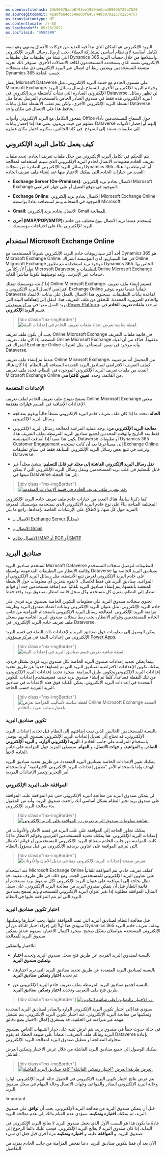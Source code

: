 ```yaml
---
ms.openlocfilehash: 23b90078ada0f93ee19504e6ba489496739a7520
ms.sourcegitcommit: 42a0faa4dc64a860f6457449b0792257c2254757
ms.translationtype: HT
ms.contentlocale: ar-SA
ms.lasthandoff: 09/23/2022
ms.locfileid: "9584599"
---
```

البريد الإلكتروني هو المكان الذي تبدأ فيه العديد من حركات الأعمال وتنتهي وهو سعة تكامل أساسية لأي نظام أساسي لمشاركة العملاء. يجب إرسال رسائل البريد الإلكتروني التي تنشأ من تطبيقات مثل تطبيقات Dynamics 365 واستلامها من خلال حساب البريد الإلكتروني نفسه الذي يستخدمه المستخدمون لكافة الاتصالات الأخرى. سيوفر ذلك تجربة متسقة للمستخدمين ويضمن ربط أي اتصال عبر البريد الإلكتروني ذي صلة بسجلات Dynamics 365 حسب الحاجة.

يعمل Microsoft Dataverse على مستوى الخادم مع خدمة البريد الإلكتروني، مثل Microsoft Exchange، وخوادم البريد الإلكتروني الأخرى، للسماح بإرسال رسائل البريد الإلكتروني الصادرة التي نشأت كأنشطة بريد إلكتروني في Dataverse. لن تظهر رسائل البريد الإلكتروني هذه فقط في صندوق الصادر الخاص بالمستخدم المرسل تماماً مثل أنشطة البريد الإلكتروني الأخرى، ولكن يتم تعقب الأنشطة مقابل بيانات Dataverse. يحافظ هذا على الاتصال في مكان واحد.

يتمحور التكامل مع البريد الإلكتروني وأدوات Office حول السماح للمستخدمين بأداء عملهم من حيث يريدون. يعني هذا إما إحضار بيانات Dataverse إليهم أو إحضار الأدوات إلى تطبيقات تستند إلى النموذج. في كلتا الحالتين، يمكنهم اختيار مكان عملهم.

## <a name="how-email-integration-works"></a>كيف يعمل تكامل البريد الإلكتروني

يتم التحكم في تكامل البريد الإلكتروني من خلال ملفات تعريف الخادم. تحدد ملفات تعريف الخادم معلومات الاتصال لخادم البريد الإلكتروني الذي سيتم استخدامه لمعالجة رسائل البريد الإلكتروني الصادرة من سجلات Dynamics 365 أو المرتبطة بها. هناك العديد من خيارات الخادم التي يمكنك الاختيار منها عند إنشاء ملف تعريف الخادم:

-   **Exchange Server ‏(On-Premises)**: الاتصال بخادم بريد إلكتروني Microsoft Exchange الموجود في موقع العميل أو على جهاز افتراضي.

-   **Exchange Online:** الاتصال بخادم بريد إلكتروني Microsoft Exchange Online‏ الموجود في السحابة وتتم استضافته عادةً بواسطة Microsoft.

-   **Gmail:** الاتصال بخادم بريد إلكتروني Gmail للمعالجة.

-   **أخرى (IMAP/POP/SMTP):** يُستخدم عندما تريد الاتصال بنوع مختلف من خادم البريد الإلكتروني بناءً على احتياجات مؤسستك.

## <a name="working-with-microsoft-exchange-online"></a>استخدام Microsoft Exchange Online

أحد أكثر سيناريوهات خادم البريد الإلكتروني شيوعاً المستخدمة مع Dynamics 365 هو Microsoft Exchange ‏Online. في هذا السيناريو، لدى المؤسسة اشتراك Online Microsoft Exchange ‏موجود تريد استخدامه مع تطبيق Dynamics 365 الخاص بها. نظراً لأن كلاًّ من Microsoft Dataverse للتطبيقات وOnline Microsoft Exchange ‏خدمات عبر الإنترنت، ويُعد توصيلهما تكويناً مباشراً للغاية.

إذا كانت مؤسستك تمتلك Online Microsoft Exchange، فسيتم إنشاء ملف تعريف افتراضي لاتصال البريد الإلكتروني بـ Exchange Online تلقائياً عندما تقوم بتوفير Dataverse لقاعدة بيانات التطبيقات. سيحتوي هذا الاتصال بالفعل على بيانات الاعتماد والخادم الضرورية المحددة. للتحقق من ملف التعريف هذا، انتقل إلى **إعدادات** البيئة التي تريد العمل معها في [مركز مسؤولي Power Platform](https://admin.powerplatform.microsoft.com/?azure-portal=true)، ثم حدد **ملفات تعريف الخادم** في قسم **البريد الإلكتروني**.

> [!div class="mx-imgBorder"]
> ![لقطة شاشة تعرض إعداد ملفات تعريف الخادم في إعدادات البيئة.](../media/server-profiles.png)

يجب أن يكون ملف تعريف Online Microsoft Exchange ‏في قائمة ملفات التعريف النشطة. إذا كان ملف تعريف Online Microsoft Exchange مفقوداً، فتأكد من أن لديك اشتراك في Exchange Online وأنه موجود في نفس المستأجر، مثل اشتراك Dataverse.

عندما تم إنشاء ملف تعريف Online Microsoft Exchange، من المحتمل أنه تم تعيينه كملف التعريف الافتراضي لصناديق البريد الجديدة المضافة إلى النظام. إذا كان هناك العديد من ملفات تعريف البريد الإلكتروني الموجودة في النظام، فحدد ملف تعريف Microsoft Exchange Online من القائمة، وحدد  **تعيين كافتراضي**.

### <a name="advanced-settings"></a>الإعدادات المتقدمة

يسمح نموذج ملف تعريف الخادم لملف تعريف Online Microsoft Exchange ببعض الإعدادات الإضافية في القسم **خيارات متقدمة**.

-   **الحالة:** تحدد ما إذا كان ملف تعريف خادم البريد الإلكتروني نشطاً حالياً ويقوم بمعالجة رسائل البريد الإلكتروني.

-   **معالجة البريد الإلكتروني من:** يوجه عملية المزامنة لمعالجة رسائل البريد الإلكتروني فقط بعد التاريخ والوقت المحددين لجميع صناديق البريد المرتبطة بملف التعريف هذا. يكون هذا مفيداً إذا أضافت المؤسسة Dataverse أو تطبيقات Dynamics 365 Customer Engagement إلى مستأجرها بعد أن كانت تستخدم Exchange Online، وترغب في تتبع بعض رسائل البريد الإلكتروني السابقة فقط في سياق تطبيقات Dataverse.

-   **نقل رسائل البريد الإلكتروني الفاشلة إلى مجلد غير قابل للتسليم:** ينشئ مجلداً غير قابل للتسليم في علب بريد المستخدمين وينقل رسائل البريد الإلكتروني التي لا يمكن تتبعها في Dataverse إلى هذا المجلد.

> [!div class="mx-imgBorder"]
> [![قم بتحرير ملف تعريف الخادم في قسم الإعدادات المتقدمة.](../media/edit-server-profile.png)](../media/edit-server-profile.png#lightbox)

كما ذكرنا سابقاً، هناك العديد من خيارات خادم ملف تعريف خادم البريد الإلكتروني المختلفة المتاحة بناءً على نوع خادم البريد الإلكتروني الذي تستخدمه مؤسستك. لمعرفة المزيد حول كل منها، والاطلاع على الإرشادات الخاصة بإعدادها، راجع ما يلي:

- [الاتصال بـ Exchange Server (محلياً)](/power-platform/admin/connect-exchange-server-on-premises/?azure-portal=true)

- [الاتصال بـ Gmail](/power-platform/admin/connect-gmail-oauth2/?azure-portal=true)

- [الاتصال بخادم IMAP أو POP أو SMTP](/power-platform/admin/connect-to-imap-servers/?azure-portal=true)

## <a name="mailboxes"></a>صناديق البريد

تُستخدم صناديق البريد Microsoft Dataverse للتطبيقات لتوصيل سجلات المستخدم وقائمة الانتظار من التطبيقات المدعومة بواسطة Dataverse بصناديق البريد الخاصة بها على خادم البريد الإلكتروني لغرض تتبع الأنشطة، مثل رسائل البريد الإلكتروني أو المواعيد. صناديق البريد هي فقط للاتصال. لا تقوم بتخزين أي معلومات حول الأنشطة المتعقبة بأنفسها. يتم إنشاء صناديق البريد تلقائياً عند إضافة مستخدمين جدد أو قوائم انتظار إلى النظام. يقترن كل مستخدم وكل سجل قائمة انتظار بصندوق بريد واحد فقط.

تحتوي سجلات صندوق البريد على معلومات التكوين الخاصة بصندوق بريد فردي على خادم البريد الإلكتروني، مثل عنوان البريد الإلكتروني وبيانات اعتماد صندوق البريد وطريقة مزامنة البريد الإلكتروني. لمعالجة رسائل البريد الإلكتروني باستخدام المزامنة من جانب الخادم للمستخدمين وقوائم الانتظار، يجب ربط سجلات صندوق البريد الخاصة بهم بسجل ملف تعريف خادم البريد الإلكتروني في Dataverse.

يمكن الوصول إلى معلومات حول صناديق البريد والإعدادات ذات الصلة في قسم البريد الإلكتروني من إعدادات البيئة في [مركز مسؤولي Power Apps](https://admin.powerplatform.microsoft.com/?azure-portal=true).

> [!div class="mx-imgBorder"]
> ![لقطة شاشة تعرض قسم صناديق البريد في إعدادات البيئة.](../media/mailbox.png)

بينما يمكن تحديد إعدادات صندوق البريد الخاصة بكل صندوق بريد فردي بشكل فردي، يمكنك تكوين الإعدادات الافتراضية لصناديق البريد التي تم إنشاؤها حديثاً عن طريق تحديد إعدادات البريد الإلكتروني وتكوين طرق المزامنة. بمجرد تحديد إعدادات البريد الإلكتروني، من تلك النقطة فصاعداً، كلما تم إنشاء صندوق بريد جديد، فسيستخدم إعدادات التكوين المحددة في إعدادات البريد الإلكتروني. يمكن الكتابة فوق هذه الإعدادات في صناديق البريد الفردية حسب الحاجة.

> [!div class="mx-imgBorder"]
> ![لقطة شاشة لأساليب المزامنة تعرض Online Microsoft Exchange ‏المحدد باعتباره ملف تعريف الخادم.](../media/sync-method.png)

### <a name="configure-mailboxes"></a>تكوين صناديق البريد

بالنسبة للمستخدمين الحاليين الذين تمت إضافتهم إلى النظام قبل تحديد إعدادات البريد الإلكتروني، قد تحتاج إلى تعديل إعدادات البريد الإلكتروني لصندوق البريد. يوصى باستخدام المزامنة على جانب الخادم لـ **البريد الإلكتروني الوارد**، و **البريد الإلكتروني الصادر**، و **المواعيد**، و **جهات الاتصال**، و **المهام**. سنغطي المزيد حول المزامنة على جانب الخادم لاحقاً.

يمكنك تغيير الإعدادات الخاصة بصناديق البريد المتعددة عن طريق تحديد صناديق البريد الهدف وإما باستخدام الأمر "تطبيق إعدادات البريد الإلكتروني الافتراضية" أو باستخدام أمر التحرير وتغيير الإعدادات الفردية.

### <a name="approve-email"></a>الموافقة على البريد الإلكتروني

لن يتمكن صندوق البريد من معالجة البريد الإلكتروني حتى تتم الموافقة عليه. الموافقة على صندوق بريد تخبر النظام بشكل أساسي أنك راجعت صندوق البريد، وأنه من المقبول بدء معالجة البريد الإلكتروني.

> [!div class="mx-imgBorder"]
> [![شاشة معلومات صندوق البريد تعرض زر الموافقة على البريد الإلكتروني.](../media/approve-mail.png)](../media/approve-mail.png#lightbox)

يمكنك تجاوز الحاجة إلى الموافقة على علب البريد في قسم الأمان والأذونات في إعدادات البريد الإلكتروني. هنا يمكنك تحديد للمستخدمين الفرديين وقوائم الانتظار ما إذا كانت المزامنة من جانب الخادم ستعالج البريد الإلكتروني للمستخدمين أو قوائم الانتظار التي لم تتم الموافقة على عناوين بريدهم الإلكتروني من قبل مسؤول النظام.

> [!div class="mx-imgBorder"]
> ![تعرض صفحة إعدادات البريد الإلكتروني مفتاحي تبديل الامان والأذونات.](../media/toggle-email-settings.png)

عند استخدام Microsoft Exchange Online كملف تعريف خادم، تتم الموافقة تلقائياً على عناوين البريد الإلكتروني للمستخدمين الجدد. ومع ذلك، في ظل ظروف معينة، قد تظل بحاجة إلى الموافقة على عنوان البريد الإلكتروني لكل صندوق بريد مستخدم أو قائمة انتظار قبل أن يتمكن صندوق البريد من معالجة البريد الإلكتروني. على سبيل المثال، الموافقة مطلوبة إذا تغير عنوان البريد الإلكتروني للمستخدم ولم يُسمح بصناديق البريد التي لم تتم الموافقة عليها في النظام.

### <a name="test-configuration-of-mailboxes"></a>اختبار تكوين صناديق البريد

قبل معالجة النظام لصناديق البريد التي تمت الموافقة عليها، يجب اختبارها وتمكينها. سيؤدي هذا أولاً إلى إجراء اختبار للتأكد من أن Dynamics 365 وملف تعريف خادم البريد الإلكتروني المستخدم يتواصلان بشكل صحيح. بمجرد اكتمال الاختبار، سيقوم عندئذٍ بتمكين صندوق البريد للمعالجة.

للاختبار والتمكين:

-   بالنسبة لصندوق البريد الفردي عن طريق فتح سجل صندوق البريد وتحديد **اختبار وتمكين صندوق البريد**.

-   بالنسبة لصناديق البريد المتعددة عن طريق تحديد صناديق البريد التي تريد اختبارها، ثم تحديد **اختيار وتمكين صناديق البريد**.

-   بالنسبة لجميع صناديق البريد المرتبطة بملف تعريف خادم البريد الإلكتروني عن طريق فتح ملف التعريف وتحديد **اختبار وتمكين صناديق البريد**.

> [!div class="mx-imgBorder"]
> [![زر الاختبار والتمكين أعلى شاشة التكوين.](../media/test-enable.png)](../media/test-enable.png#lightbox)

سيؤدي هذا إلى اختبار تكوين البريد الإلكتروني الوارد والصادر لصناديق البريد المحددة وتمكينها من معالجة البريد الإلكتروني. عند اختبار تكوين البريد الإلكتروني، يتم تشغيل مهمة غير متزامنة في الخلفية. قد يستغرق إكمال الاختبار بضع دقائق.

في حالة حدوث خطأ في صندوق بريد، يتم عرض تنبيه على جدار التنبيهات الخاص بصندوق البريد ومالك ملف التعريف. اعتماداً على طبيعة الخطأ، قد يقوم Dataverse بإعادة محاولة المعالجة أو تعطيل صندوق البريد لمعالجة البريد الإلكتروني.

يمكنك الوصول إلى جميع صناديق البريد الفاشلة من خلال عرض الاختبار وتمكين العرض الفاشل.

> [!div class="mx-imgBorder"]
> [![تعرض طريقة العرض "اختبار وتمكين الفاشلة" كافة صناديق البريد الفاشلة.](../media/view-failures.png)](../media/view-failures.png#lightbox)

يتم عرض نتائج اختبار تكوين البريد الإلكتروني في الحقول حالة البريد الإلكتروني الوارد وحالة البريد الإلكتروني الصادر والمواعيد وجهات الاتصال وحالة المهام في سجل صندوق البريد.

> [!IMPORTANT]
> قبل أن يتمكن صندوق البريد من معالجة البريد الإلكتروني، يجب أن **توافق** على صندوق البريد، ثم يمكنك **اختباره وتمكينه**. سيؤدي عدم القيام بذلك إلى عدم معالجة البريد.

عادةً ما يكون هذا هو السبب الأول الذي يجعل صندوق البريد لا يعالج البريد الإلكتروني في البداية. إذا كان صندوق البريد لا يعالج البريد الإلكتروني، فيجب عليك دائماً الرجوع إلى صندوق البريد، و **الموافقة** عليه، و **اختباره وتمكينه** مرة أخرى قبل فعل أي شيء.

الآن بعد أن قمنا بتكوين صناديق البريد، دعنا نفحص المزامنة من جانب الخادم بمزيد من التفاصيل.
